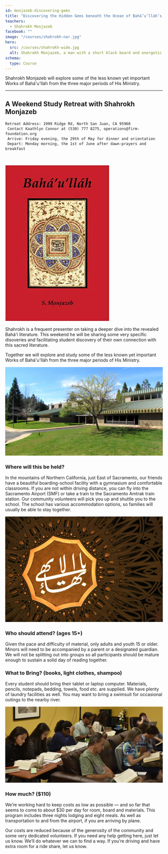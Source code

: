 ```yaml
---
id: monjazeb-discovering-gems
title: "Discovering the Hidden Gems beneath the Ocean of Bahá’u’lláh’s Revelation"
teachers:
  - Shahrokh Monjazeb
facebook: ""
image: "/courses/shahrokh-nar.jpg"
hero:
  src: /courses/shahrokh-wide.jpg
  alt: Shahrokh Monjazeb, a man with a short black beard and energetic eyes, giving a talk
schema:
  type: Course
---
```


Shahrokh Monjazeb will explore some of the less known yet important Works of Bahá'u'lláh from the three major periods of His Ministry.

---

## A Weekend Study Retreat with Shahrokh Monjazeb

```
Retreat Address: 1999 Ridge Rd, North San Juan, CA 95960
 Contact Kaathlyn Connor at (530) 777 8275, operations@firm-foundation.org
 Arrive: Friday evening, the 29th of May for dinner and orientation
 Depart: Monday morning, the 1st of June after dawn-prayers and breakfast
```

<br>

![book: baha'u'llah](/courses/shahrokh-cover-bahaullah.jpg#floater2)

Shahrokh is a frequent presenter on taking a deeper dive into the revealed Bahá'í literature. This weekend he will be sharing some very specific disoveries and facilitating student discovery of their own connection with this sacred literature.

Together we will explore and study some of the less known yet important Works of Bahá'u'lláh from the three major periods of His Ministry.


![school front](/courses/school-front2.jpg#floater)
### Where will this be held?

In the mountains of Northern California, just East of Sacramento, our friends have a beautiful boarding-school facility with a gymnasium and comfortable classrooms. If you are not within driving distance, you can fly into the Sacramento Airport (SMF) or take a train to the Sacramento Amtrak train station. Our community volunteers will pick you up and shuttle you to the school. The school has various accommodation options, so families will usually be able to stay together.



![the Bab's haykal](/courses/temple-wilmette.jpg#floater2)
### Who should attend? (ages 15+)

Given the pace and difficulty of material, only adults and youth 15 or older. Minors will need to be accompanied by a parent or a designated guardian. We will not be splitting out into groups so all participants should be mature enough to sustain a solid day of reading together.



### What to Bring? (books, light clothes, shampoo)

Every student should bring their tablet or laptop computer. Materials, pencils, notepads, bedding, towels, food etc. are supplied. We have plenty of laundry facilities as well. You may want to bring a swimsuit for occasional outings to the nearby river.


![participants](/db-challenge/db-banner-2019.jpg#floater)

### How much? ($110)

We’re working hard to keep costs as low as possible — and so far that seems to come to about $30 per day for room, board and materials. This program includes three nights lodging and eight meals. As well as transportation to and from the airport, if you are arriving by plane.

Our costs are reduced because of the generosity of the community and some very dedicated volunteers. If you need any help getting here, just let us know. We’ll do whatever we can to find a way. If you’re driving and have extra room for a ride share, let us know.

<br><br><br><br>
